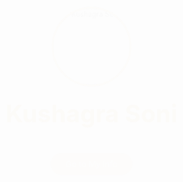 <!DOCTYPE html>
<html lang="en">
<head>
  <meta charset="UTF-8" />
  <meta name="viewport" content="width=device-width, initial-scale=1.0" />
  <title>Kushagra Soni</title>
  <link href="https://fonts.googleapis.com/css2?family=Poppins:wght@300;600&display=swap" rel="stylesheet">
  <style>
    :root {
      --bg: #fffaf3;
      --accent: #d9a65f;
      --text: #1e1e1e;
    }

    body {
      margin: 0;
      font-family: 'Poppins', sans-serif;
      background: var(--bg);
      overflow: hidden;
      color: var(--text);
    }

    .container {
      position: relative;
      height: 100vh;
      display: flex;
      flex-direction: column;
      justify-content: center;
      align-items: center;
      text-align: center;
      z-index: 2;
      padding: 20px;
    }

    h1 {
      font-size: 3rem;
      margin: 0.5em 0;
      color: var(--accent);
      animation: fadeIn 1s ease-out;
    }

    img {
      width: 150px;
      height: 150px;
      object-fit: cover;
      border-radius: 50%;
      border: 4px solid var(--accent);
      animation: fadeIn 1.5s ease-out;
    }

    .btn {
      margin-top: 1.5em;
      padding: 12px 30px;
      border: none;
      border-radius: 30px;
      background-color: var(--accent);
      color: white;
      font-size: 1rem;
      text-decoration: none;
      cursor: pointer;
      transition: 0.3s ease;
      animation: fadeIn 2s ease-out;
    }

    .btn:hover {
      background-color: #c19052;
    }

    #background-canvas {
      position: absolute;
      top: 0;
      left: 0;
      z-index: 0;
    }

    @keyframes fadeIn {
      from { opacity: 0; transform: translateY(20px); }
      to { opacity: 1; transform: translateY(0); }
    }

    @media (max-width: 600px) {
      h1 { font-size: 2rem; }
      .btn { padding: 10px 20px; font-size: 0.9rem; }
    }
  </style>
</head>
<body>
  <canvas id="background-canvas"></canvas>

  <div class="container">
    <img src="kushagra Cv photo.jpg" alt="Kushagra Soni" />
    <h1>Kushagra Soni</h1>
    <a href="about.html" class="btn">Go to My Info</a>
  </div>

  <script>
    const canvas = document.getElementById('background-canvas');
    const ctx = canvas.getContext('2d');
    let w, h;
    const particles = [];

    function resize() {
      w = canvas.width = window.innerWidth;
      h = canvas.height = window.innerHeight;
    }

    window.addEventListener('resize', resize);
    resize();

    for (let i = 0; i < 60; i++) {
      particles.push({
        x: Math.random() * w,
        y: Math.random() * h,
        r: Math.random() * 3 + 1,
        dx: Math.random() * 0.5,
        dy: Math.random() * 0.5,
      });
    }

    function draw() {
      ctx.clearRect(0, 0, w, h);
      ctx.fillStyle = '#f3e7cd';
      for (let p of particles) {
        ctx.beginPath();
        ctx.arc(p.x, p.y, p.r, 0, Math.PI * 2);
        ctx.fill();

        p.x += p.dx;
        p.y += p.dy;

        if (p.x > w) p.x = 0;
        if (p.y > h) p.y = 0;
      }
      requestAnimationFrame(draw);
    }

    draw();
  </script>
</body>
</html>
